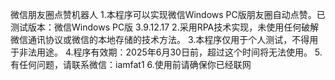微信朋友圈点赞机器人
1.本程序可以实现微信Windows PC版朋友圈自动点赞。已测试版本：微信Windows PC版 3.9.12.17
2.采用RPA技术实现，未使用任何破解微信通讯协议或微信的本地存储的技术方法。
3.本程序仅用于个人测试，不得用于非法用途。
4.程序有效期：2025年6月30日前，超过这个时间将无法使用。
5.有任何问题，请联系微信：iamfat1
6.使用前请确保你已经联网
